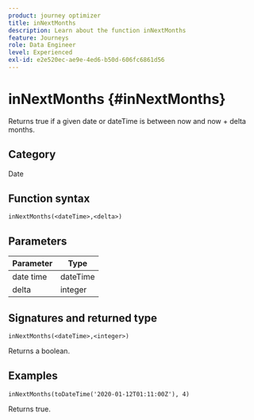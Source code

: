 ```yaml
---
product: journey optimizer
title: inNextMonths
description: Learn about the function inNextMonths
feature: Journeys
role: Data Engineer
level: Experienced
exl-id: e2e520ec-ae9e-4ed6-b50d-606fc6861d56
---
```

# inNextMonths {#inNextMonths}

Returns true if a given date or dateTime is between now and now + delta months.

## Category

Date

## Function syntax

`inNextMonths(<dateTime>,<delta>)`

## Parameters

| Parameter | Type             |
|-----------|------------------|
| date time | dateTime    |
| delta   | integer     |

## Signatures and returned type

`inNextMonths(<dateTime>,<integer>)`

Returns a boolean.

## Examples

`inNextMonths(toDateTime('2020-01-12T01:11:00Z'), 4)`

Returns true.
